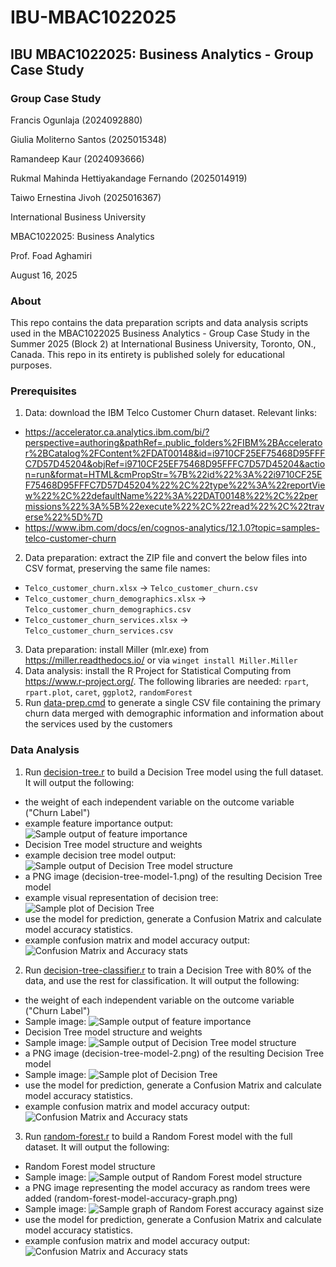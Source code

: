 # IBU-MBAC1022025

## IBU MBAC1022025: Business Analytics - Group Case Study

### Group Case Study

Francis Ogunlaja (2024092880)

Giulia Moliterno Santos (2025015348)

Ramandeep Kaur (2024093666)

Rukmal Mahinda Hettiyakandage Fernando (2025014919)

Taiwo Ernestina Jivoh (2025016367)

International Business University

MBAC1022025: Business Analytics

Prof. Foad Aghamiri

August 16, 2025

### About
This repo contains the data preparation scripts and data analysis scripts used in the MBAC1022025 Business Analytics - Group Case Study in the Summer 2025 (Block 2) at International Business University, Toronto, ON., Canada.
This repo in its entirety is published solely for educational purposes.

### Prerequisites
1. Data: download the IBM Telco Customer Churn dataset. Relevant links:
  - https://accelerator.ca.analytics.ibm.com/bi/?perspective=authoring&pathRef=.public_folders%2FIBM%2BAccelerator%2BCatalog%2FContent%2FDAT00148&id=i9710CF25EF75468D95FFFC7D57D45204&objRef=i9710CF25EF75468D95FFFC7D57D45204&action=run&format=HTML&cmPropStr=%7B%22id%22%3A%22i9710CF25EF75468D95FFFC7D57D45204%22%2C%22type%22%3A%22reportView%22%2C%22defaultName%22%3A%22DAT00148%22%2C%22permissions%22%3A%5B%22execute%22%2C%22read%22%2C%22traverse%22%5D%7D
  - https://www.ibm.com/docs/en/cognos-analytics/12.1.0?topic=samples-telco-customer-churn
2. Data preparation: extract the ZIP file and convert the below files into CSV format, preserving the same file names:
  - `Telco_customer_churn.xlsx` -> `Telco_customer_churn.csv`
  - `Telco_customer_churn_demographics.xlsx` -> `Telco_customer_churn_demographics.csv`
  - `Telco_customer_churn_services.xlsx` -> `Telco_customer_churn_services.csv`
3. Data preparation: install Miller (mlr.exe) from https://miller.readthedocs.io/ or via `winget install Miller.Miller`
4. Data analysis: install the R Project for Statistical Computing from https://www.r-project.org/. The following libraries are needed: `rpart`, `rpart.plot`, `caret`, `ggplot2`, `randomForest`
5. Run [data-prep.cmd](data-prep.cmd) to generate a single CSV file containing the primary churn data merged with demographic information and information about the services used by the customers

### Data Analysis
1. Run [decision-tree.r](decision-tree.r) to build a Decision Tree model using the full dataset. It will output the following:
  - the weight of each independent variable on the outcome variable ("Churn Label")
  - example feature importance output: ![Sample output of feature importance](feature-importance-1.png)
  - Decision Tree model structure and weights
  - example decision tree model output: ![Sample output of Decision Tree model structure](decision-tree-model-structure-1.png)
  - a PNG image (decision-tree-model-1.png) of the resulting Decision Tree model
  - example visual representation of decision tree: ![Sample plot of Decision Tree](decision-tree-model-1.png)
  - use the model for prediction, generate a Confusion Matrix and calculate model accuracy statistics.
  - example confusion matrix and model accuracy output: ![Confusion Matrix and Accuracy stats](confusion-matrix-and-accuracy-1.png)
2. Run [decision-tree-classifier.r](decision-tree.r) to train a Decision Tree with 80% of the data, and use the rest for classification. It will output the following:
  - the weight of each independent variable on the outcome variable ("Churn Label")
  - Sample image: ![Sample output of feature importance](feature-importance-2.png)
  - Decision Tree model structure and weights
  - Sample image: ![Sample output of Decision Tree model structure](decision-tree-model-structure-2.png)
  - a PNG image (decision-tree-model-2.png) of the resulting Decision Tree model
  - Sample image: ![Sample plot of Decision Tree](decision-tree-model-2.png)
  - use the model for prediction, generate a Confusion Matrix and calculate model accuracy statistics.
  - example confusion matrix and model accuracy output: ![Confusion Matrix and Accuracy stats](confusion-matrix-and-accuracy-2.png)
3. Run [random-forest.r](random-forest.r) to build a Random Forest model with the full dataset. It will output the following:
  - Random Forest model structure
  - Sample image: ![Sample output of Random Forest model structure](random-forest-model-structure.png)
  - a PNG image representing the model accuracy as random trees were added (random-forest-model-accuracy-graph.png)
  - Sample image: ![Sample graph of Random Forest accuracy against size](random-forest-model-accuracy-graph.png)
  - use the model for prediction, generate a Confusion Matrix and calculate model accuracy statistics.
  - example confusion matrix and model accuracy output: ![Confusion Matrix and Accuracy stats](confusion-matrix-and-accuracy-3.png)
